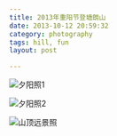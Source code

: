 ```yaml
---
title: 2013年重阳节登塘朗山
date: 2013-10-12 20:59:32
category: photography
tags: hill, fun
layout: post

---
```


![夕阳照1](http://jianguoyun.com/p/DVEg_FgQj7IEGNGoAQ)

![夕阳照2](http://jianguoyun.com/p/DYT_YZMQj7IEGNSoAQ)

![山顶远景照](http://jianguoyun.com/p/DSMCSfsQj7IEGNWoAQ)


